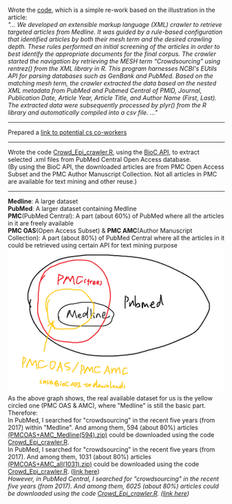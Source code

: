 Wrote the [code](learning_crawler_xml_etc.R), which is a simple re-work based on the illustration in the article:  
*"... We developed an extensible markup language (XML) crawler to retrieve targeted articles from Medline. It was guided by a rule-based configuration that identified articles by both their mesh term and the desired crawling depth. These rules performed an initial screening of the articles in order to best identify the appropriate documents for the final corpus. The crawler started the navigation by retrieving the MESH term “Crowdsourcing” using rentrez() from the XML library in R. This program harnesses NCBI's EUtils API for parsing databases such as GenBank and PubMed. Based on the matching mesh term, the crawler extracted the data based on the nested XML metadata from PubMed and Pubmed Central of PMID, Journal, Publication Date, Article Year, Article Title, and Author Name (First, Last). The extracted data were subsequently processed by plyr() from the R library and automatically compiled into a csv file. ..."*

---

Prepared a [link to potential cs co-workers](https://gmuedu-my.sharepoint.com/:w:/g/personal/zxu27_gmu_edu/EaXsDAZUecdKpsOM8p5fVywBfUYG_nrvpDEFhynHqcWArA?e=8yTc4z)

---

Wrote the code [Crowd_Epi_crawler.R](Crowd_Epi_crawler.R), using the [BioC API](https://www.ncbi.nlm.nih.gov/research/bionlp/APIs/BioC-PMC/), to extract selected .xml files from PubMed Central Open Access database.  
(By using the BioC API, the downloaded articles are from PMC Open Access Subset and the PMC Author Manuscript Collection. Not all articles in PMC are available for text mining and other reuse.)

---
<!-- ![alt text](https://github.com/Lofia/Article_Crowdsourcing/blob/main/crawler/Screenshot_medline.png) -->
**Medline**: A large dataset  
**PubMed**: A larger dataset containing Medline  
**PMC**(PubMed Central): A part (about 60%) of PubMed where all the articles in it are freely available  
**PMC OAS**(Open Access Subset) & **PMC AMC**(Author Manuscript Collection): A part (about 80%) of PubMed Central where all the articles in it could be retrieved using certain API for text mining purpose    
![alt text](https://github.com/Lofia/Article_Crowdsourcing/blob/main/crawler/relation_graph.png)
As the above graph shows, the real available dataset for us is the yellow circled one (PMC OAS & AMC), where "Medline" is still the basic part. Therefore:  
In PubMed, I searched for "crowdsourcing" in the recent five years (from 2017) within "Medline". And among them, 594 (about 80%) articles [(PMCOAS+AMC_Medline(594).zip)](PMCOAS+AMC_Medline(594).zip) could be downloaded using the code [Crowd_Epi_crawler.R](Crowd_Epi_crawler.R).  
In PubMed, I searched for "crowdsourcing" in the recent five years (from 2017). And among them, 1031 (about 80%) articles [(PMCOAS+AMC_all(1031).zip)](PMCOAS+AMC_all(1031).zip) could be downloaded using the code [Crowd_Epi_crawler.R](Crowd_Epi_crawler.R). ([link here](https://pubmed.ncbi.nlm.nih.gov/?term=crowdsourcing&filter=simsearch2.ffrft&filter=datesearch.y_5&sort=date&sort_order=asc))  
*However, in PubMed Central, I searched for "crowdsourcing" in the recent five years (from 2017). And among them, 6025 (about 80%) articles could be downloaded using the code [Crowd_Epi_crawler.R](Crowd_Epi_crawler.R). ([link here](https://www.ncbi.nlm.nih.gov/pmc/?term=crowdsourcing))*
